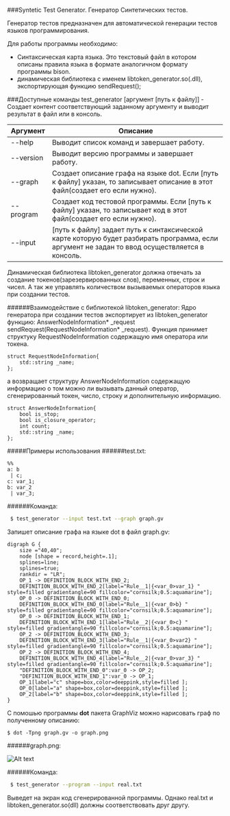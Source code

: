 ###Syntetic Test Generator. Генератор Синтетических тестов.

Генератор тестов предназначен для автоматической генерации тестов языков программирования.

Для работы программы необходимо:
 - Синтаксическая карта языка. Это текстовый файл в котором описаны правила языка в формате аналогичном формату программы bison.
 - динамическая библиотека с именем libtoken_generator.so(.dll), экспортирующая функцию sendRequest();

###Доступные команды
test_generator [аргумент [путь к файлу]]   -    Создает контент соответствующий заданному аргументу и выводит результат в файл или в консоль.


Аргумент | Описание 
------------  | ----------------- 
--help   |     Выводит список команд и завершает работу.
--version   |  Выводит версию программы и завершает работу.
--graph   |    Создает описание графа на языке dot. Если [путь к файлу] указан, то записывает описание в этот файл(создает его если нужно).
--program  |  Создает код тестовой программы. Если [путь к файлу] указан, то записывает код в этот файл(создает его если нужно).
--input   |    [путь к файлу] задает путь к синтаксической карте которую будет разбирать  программа, если аргумент не задан то ввод осуществляется в консоль.

  Динамическая библиотека libtoken_generator должна отвечать за создание токенов(зарезервированных слов), переменных, строк и чисел. А так же управлять количеством вызываемых операторов языка при создании тестов.


######Взаимодействие с библиотекой libtoken_generator:
Ядро генератора при создании тестов экспортирует из libtoken_generator функцию:
AnswerNodeInformation* _request sendRequest(RequestNodeInformation* _request).
  Функция принимет структуку RequestNodeInformation содержащую имя оператора или токена.
```
struct RequestNodeInformation{
	std::string _name;
};
```
  а возвращает структуру AnswerNodeInformation содержащую информацию о том можно ли вызывать данный оператор, сгенерированный токен, число, строку и дополнительную информацию.
```
struct AnswerNodeInformation{
	bool is_stop;
	bool is_closure_operator;
	int count;
	std::string _name;
}; 
```

#####Примеры использования
######test.txt:
```
%%
a: b
 | c;
c: var_1;
b: var_2
 | var_3;
```

######Команда:

```bash
 $ test_generator --input test.txt --graph graph.gv
``` 
Запишет описание графа на языке dot в файл graph.gv:
```
digraph G {
	size ="40,40";
	node [shape = record,height=.1];
	splines=line;
	splines=true;
	rankdir = "LR";
	OP_1 -> DEFINITION_BLOCK_WITH_END_2;
	DEFINITION_BLOCK_WITH_END_2[label="Rule__1|{<var_0>var_1} " style=filled gradientangle=90 fillcolor="cornsilk;0.5:aquamarine"];
	OP_0 -> DEFINITION_BLOCK_WITH_END_0;
	DEFINITION_BLOCK_WITH_END_0[label="Rule__1|{<var_0>b} " style=filled gradientangle=90 fillcolor="cornsilk;0.5:aquamarine"];
	OP_0 -> DEFINITION_BLOCK_WITH_END_1;
	DEFINITION_BLOCK_WITH_END_1[label="Rule__2|{<var_0>c} " style=filled gradientangle=90 fillcolor="cornsilk;0.5:aquamarine"];
	OP_2 -> DEFINITION_BLOCK_WITH_END_3;
	DEFINITION_BLOCK_WITH_END_3[label="Rule__1|{<var_0>var2} " style=filled gradientangle=90 fillcolor="cornsilk;0.5:aquamarine"];
	OP_2 -> DEFINITION_BLOCK_WITH_END_4;
	DEFINITION_BLOCK_WITH_END_4[label="Rule__2|{<var_0>var_3} " style=filled gradientangle=90 fillcolor="cornsilk;0.5:aquamarine"];
	"DEFINITION_BLOCK_WITH_END_0":var_0 -> OP_2;
	"DEFINITION_BLOCK_WITH_END_1":var_0 -> OP_1;
	OP_1[label="c" shape=box,color=deeppink,style=filled ];
	OP_0[label="a" shape=box,color=deeppink,style=filled ];
	OP_2[label="b" shape=box,color=deeppink,style=filled ];
}
```

С помошью программы **dot** пакета GraphViz можно нарисовать граф по полученному описанию:
```
$ dot -Tpng graph.gv -o graph.png
```
######graph.png:

![Alt text](https://leto17e.storage.yandex.net/rdisk/5134c2de0883deb6e4e79100fae8e6459f087b40ed1fb601a6ab086c28ab2c58/inf/xliONEaknzSt3avgQELTaydm75WHqVAFbtNsQ7lrDhAgsXyv4TGNbM2XbD77hYWDIsGsS8jVPtAS1YB9L2eaSA==?uid=0&filename=win_test_1.png&disposition=inline&hash=&limit=0&content_type=image%2Fpng&tknv=v2&rtoken=08280f143a3b54450755ce73acba206d&force_default=no&ycrid=na-3f011f37a8a9f7100d178c6b2fb4ff8a-downloader8g)

######Команда:

```bash
 $ test_generator --program --input real.txt
``` 
Выведет на экран код сгенерированной программы. 
Однако real.txt и libtoken_generator.so(dll) должны соответствовать друг другу.
